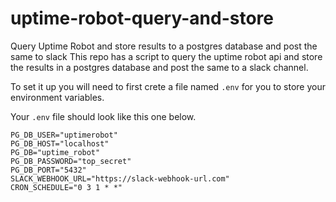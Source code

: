 # uptime-robot-query-and-store
Query Uptime Robot and store results to a postgres database and post the same to slack
This repo has a script to query the uptime robot api and store the results in a postgres database and post the same to a slack channel. 

To set it up you will need to first crete a file named `.env` for you to store your environment variables. 

Your `.env` file should look like this one below. 

```env
PG_DB_USER="uptimerobot"
PG_DB_HOST="localhost"
PG_DB="uptime_robot"
PG_DB_PASSWORD="top_secret"
PG_DB_PORT="5432"
SLACK_WEBHOOK_URL="https://slack-webhook-url.com"
CRON_SCHEDULE="0 3 1 * *"
```
